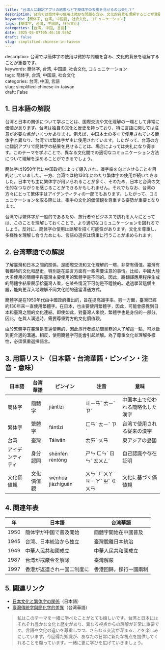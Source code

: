 ```yaml
---
title: "台湾人に翻訳アプリの結果などで簡体字の表現を見せるのは失礼？"
description: 台湾では簡体字の使用は微妙な問題を含み、文化的背景を理解することが重要です。
keywords: [簡体字, 台湾, 中国語, 社会文化, コミュニケーション]
tags: [簡体字, 台湾, 中国語, 社会文化]
categories: [台湾, 中国, 言語]
date: 2025-05-07T05:46:18.935Z
draft: false
slug: simplified-chinese-in-taiwan
---
```


description: 台湾では簡体字の使用は微妙な問題を含み、文化的背景を理解することが重要です。  
keywords: 簡体字, 台湾, 中国語, 社会文化, コミュニケーション  
tags: 簡体字, 台湾, 中国語, 社会文化  
categories: 台湾, 中国, 言語  
slug: simplified-chinese-in-taiwan  
draft: False  

## 1. 日本語の解説

台湾と日本の関係について学ぶことは、国際交流や文化理解の一環として非常に価値があります。台湾は独自の文化と歴史を持っており、特に言語に関しては注意が必要な点がいくつかあります。例えば、中国本土の多くで使用されている簡体字と異なり、台湾では繁体字が主に使用されています。したがって、台湾の方に翻訳アプリで簡体字の結果を見せることは、場合によっては失礼になり得ます。このテーマを学ぶことで、異なる文化間での適切なコミュニケーション方法について理解を深めることができるでしょう。

簡体字は1950年代に中国政府によって導入され、識字率を向上させることを目的としていました。一方、台湾では約130年にわたり繁体字の使用が続いてきました。日本でも主に繁体字が用いられることが多く、そのため、日本と台湾の文化的なつながりを感じることができるかもしれません。それでもなお、台湾の方々にとって繁体字はアイデンティティの一部でもあります。したがって、コミュニケーションを取る際には、相手の文化的価値観を尊重する姿勢が重要となります。

台湾では繁体字が一般的であるため、旅行者やビジネスで訪れる人々にとっては、このことを理解しておくことで、より適切なコミュニケーションを図れるでしょう。反対に、簡体字の使用は誤解を招く可能性があります。文化を尊重し、多様性を理解し合うためにも、言語の選択は慎重に行うことが求められます。

## 2. 台湾華語での解説

了解臺灣和日本之間的關係，是國際交流和文化理解的一環，非常有價值。臺灣有著獨特的文化和歷史，特別是在語言方面有一些需要注意的事情。比如，中國大陸大多使用的簡體字與臺灣主要使用的繁體字是不同的。因此，將翻譯應用程序生成的簡體字結果展示給臺灣人看，在某些情況下可能是不禮貌的。透過學習這個主題，能夠更深入地理解不同文化間的適當溝通方式。

簡體字是在1950年代由中國政府推出的，旨在提高識字率。另一方面，臺灣已經約130年來一直使用繁體字。在日本，也主要使用繁體字，因此，可能會感覺到日本和臺灣之間的文化連結。即使如此，對臺灣人來說，繁體字也是身份的一部分。因此，在與人溝通時，需要尊重對方的文化價值觀。

由於繁體字在臺灣是普遍使用的，因此旅行者或訪問業務的人了解這一點，可以做到更合適的溝通。相反，使用簡體字可能會引起誤解。為了尊重文化並理解多樣性，必須慎重選擇語言。

## 3. 用語リスト（日本語・台湾華語・ピンイン・注音・意味）

| 日本語  | 台湾華語 | ピンイン     | 注音     | 意味                     |
|---------|----------|--------------|----------|--------------------------|
| 簡体字  | 簡體字   | jiǎntǐzì    | ㄐㄧㄢˇ ㄊㄧˇ ㄗˋ | 中国本土で使われる簡略化した漢字 |
| 繁体字  | 繁體字   | fántǐzì     | ㄈㄢˊ ㄊㄧˇ ㄗˋ | 台湾で使用される従来の漢字     |
| 台湾    | 臺灣     | Táiwān      | ㄊㄞˊ ㄨㄢ     | 東アジアの島国             |
| アイデンティティ | 身分認同 | shēnfèn rèntóng | ㄕㄣ ㄈㄣˋ ㄖㄣˋ ㄊㄨㄥˊ | 自己認識や存在証明 |
| 文化価値観| 文化價值觀 | wénhuà jiàzhíguān | ㄨㄣˊ ㄏㄨㄚˋ ㄐㄧㄚˋ ㄓˊ ㄍㄨㄢ | 文化に基づく価値観 |

## 4. 関連年表

| 年  | 日本語                           | 台湾華語                           |
|-----|---------------------------------|-----------------------------------|
| 1950 | 簡体字が中国で普及開始          | 簡體字開始在中國普及             |
| 1945 | 台湾、日本統治から独立         | 臺灣脫離日本統治                |
| 1949 | 中華人民共和國成立              | 中華人民共和國成立                |
| 1987 | 台湾が戒厳令を解除              | 臺灣解嚴                         |
| 1997 | 香港が返還され一国二制度に      | 香港回歸，採行一國兩制            |

## 5. 関連リンク  

- [日本文化と繁体字の関係](https://www.uchiyama-its.co.jp/column/culture_kanji.html)（日本語）
- [臺灣傳統字與簡化字的差異](https://www.culture.tw)（台湾華語）

> 私はこのテーマを一緒に学べたことがとても嬉しいです。台湾と日本にはそれぞれ豊かな文化と歴史があり、異なる視点からの理解が非常に重要です。言語や文化の違いを尊重しつつ、さらなる交流が深まることを楽しみにしています。今回得た知識が、あなたの日常に新たな視点を提供してくれることを願っています。一緒に更に学びを広げていきましょう。